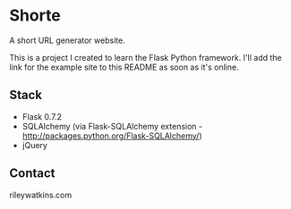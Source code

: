 # Shorte

A short URL generator website.

This is a project I created to learn the Flask Python framework. I'll add the
link for the example site to this README as soon as it's online.

## Stack

* Flask 0.7.2
* SQLAlchemy (via Flask-SQLAlchemy extension - http://packages.python.org/Flask-SQLAlchemy/)
* jQuery

## Contact

rileywatkins.com
